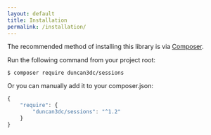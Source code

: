 ```yaml
---
layout: default
title: Installation
permalink: /installation/
---
```


The recommended method of installing this library is via [Composer](https://getcomposer.org/).

Run the following command from your project root:

~~~
$ composer require duncan3dc/sessions
~~~


Or you can manually add it to your composer.json:

~~~javascript
{
    "require": {
        "duncan3dc/sessions": "^1.2"
    }
}
~~~
